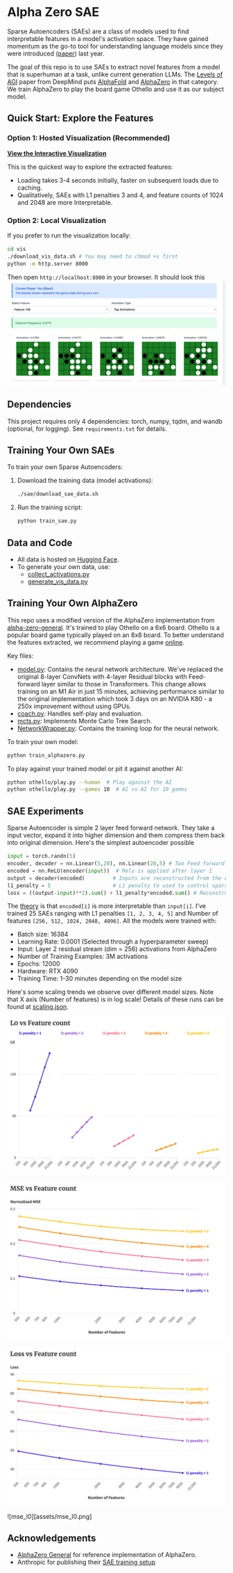 # Alpha Zero SAE
Sparse Autoencoders (SAEs) are a class of models used to find interpretable features in a model's activation space. They have gained momentum as the go-to tool for understanding language models since they were introduced ([paper](https://transformer-circuits.pub/2023/monosemantic-features/index.html)) last year.

The goal of this repo is to use SAEs to extract novel features from a model that is superhuman at a task, unlike current generation LLMs. The [Levels of AGI](https://arxiv.org/pdf/2311.02462) paper from DeepMind puts [AlphaFold](https://deepmind.google/technologies/alphafold/) and [AlphaZero](https://deepmind.google/discover/blog/alphazero-shedding-new-light-on-chess-shogi-and-go/) in that category. We train AlphaZero to play the board game Othello and use it as our subject model.

## Quick Start: Explore the Features

### Option 1: Hosted Visualization (Recommended)

[**View the Interactive Visualization**](http://www.pavankatta.com/alphasae)

This is the quickest way to explore the extracted features:

- Loading takes 3-4 seconds initially, faster on subsequent loads due to caching.
- Qualitatively, SAEs with L1 penalties 3 and 4, and feature counts of 1024 and 2048 are more Interpretable.

### Option 2: Local Visualization

If you prefer to run the visualization locally:

```bash
cd vis
./download_vis_data.sh # You may need to chmod +x first
python -m http.server 8000

```

Then open `http://localhost:8000` in your browser. It should look this
![vis](assets/vis.png)

## Dependencies

This project requires only 4 dependencies: torch, numpy, tqdm, and wandb (optional, for logging). See `requirements.txt` for details.

## Training Your Own SAEs

To train your own Sparse Autoencoders:

1. Download the training data (model activations):
    
    ```bash
    ./sae/download_sae_data.sh
    
    ```
    
2. Run the training script:
    
    ```bash
    python train_sae.py
    
    ```
    

## Data and Code

- All data is hosted on [Hugging Face](https://huggingface.co/datasets/pavanyellow/othello/tree/main).
- To generate your own data, use:
    - [collect_activations.py](https://github.com/pavanyellow/alphasae/blob/main/othello/collect_activations.py)
    - [generate_vis_data.py](https://github.com/pavanyellow/alphasae/blob/main/vis/generate_vis_data.py)

## Training Your Own AlphaZero

This repo uses a modified version of the AlphaZero implementation from [alpha-zero-general](https://github.com/suragnair/alpha-zero-general). It's trained to play Othello on a 6x6 board. Othello is a popular board game typically played on an 8x8 board. To better understand the features extracted, we recommend playing a game [online](https://playpager.com/othello-reversi/).

Key files:

- [model.py](https://github.com/pavanyellow/alphasae/blob/main/othello/model.py): Contains the neural network architecture. We've replaced the original 8-layer ConvNets with 4-layer Residual blocks with Feed-forward layer similar to those in Transformers. This change allows training on an M1 Air in just 15 minutes, achieving performance similar to the original implementation which took 3 days on an NVIDIA K80 - a 250x improvement without using GPUs.
- [coach.py](https://github.com/pavanyellow/alphasae/blob/main/alphazero/Coach.py): Handles self-play and evaluation.
- [mcts.py](https://github.com/pavanyellow/alphasae/blob/main/alphazero/MCTS.py): Implements Monte Carlo Tree Search.
- [NetworkWrapper.py](https://github.com/pavanyellow/alphasae/blob/main/othello/NetworkWrapper.py): Contains the training loop for the neural network.

To train your own model:

```bash
python train_alphazero.py

```

To play against your trained model or pit it against another AI:

```bash
python othello/play.py --human  # Play against the AI
python othello/play.py --games 10  # AI vs AI for 10 games

```

## SAE Experiments

Sparse Autoencoder is simple 2 layer feed forward network. They take a input vector, expand it into higher dimension and them compress them back into original dimension. Here's the simplest autoencoder possible

```python
input = torch.randn(5)
encoder, decoder = nn.Linear(5,20), nn.Linear(20,5) # Two Feed forward layers
encoded = nn.ReLU(encoder(input))  # Relu is applied after layer 1
output = decoder(encoded)         # Inputs are reconstructed from the encoded representation
l1_penalty = 5                    # L1 penalty to used to control sparsity
loss = ((output-input)**2).sum() + l1_penalty*encoded.sum() # Reconstruction error + sparsity loss

```
The [theory](https://transformer-circuits.pub/2022/toy_model/index.html#strategic-approach-overcomplete) is that `encoded[i]` is more interpretable than `input[i]`.
I've trained 25 SAEs ranging with L1 penalties `[1, 2, 3, 4, 5]` and Number of features `[256, 512, 1024, 2048, 4096]`. All the models were trained with:
- Batch size: 16384
- Learning Rate: 0.0001 (Selected through a hyperparameter sweep)
- Input: Layer 2 residual stream (dim = 256) activations from AlphaZero
- Number of Training Examples: 3M activations
- Epochs: 12000
- Hardware: RTX 4090
- Training Time: 1-30 minutes depending on the model size

Here's some scaling trends we observe over different model sizes. Note that X axis (Number of features) is in log scale! Details of these runs can be found at [scaling.json](https://huggingface.co/datasets/pavanyellow/othello/blob/main/scaling.json).


![l0](assets/l0_features.png)

![mse](assets/mse_features.png)

![loss](assets/loss_features.png)

![mse_l0][assets/mse_l0.png]

## Acknowledgements

- [AlphaZero General](https://github.com/suragnair/alpha-zero-general) for reference implementation of AlphaZero.
- Anthropic for publishing their [SAE training setup](https://transformer-circuits.pub/2024/april-update/index.html#training-saes)